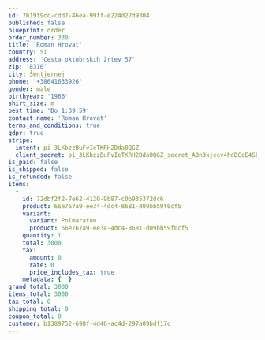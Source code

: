 ```yaml
---
id: 7b19f9cc-cdd7-46ea-99ff-e224d27d9304
published: false
blueprint: order
order_number: 330
title: 'Roman Hrovat'
country: SI
address: 'Cesta oktobrskih žrtev 57'
zip: '8310'
city: Šentjernej
phone: '+38641633926'
gender: male
birthyear: '1966'
shirt_size: m
best_time: 'Do 1:39:59'
contact_name: 'Roman Hrovat'
terms_and_conditions: true
gdpr: true
stripe:
  intent: pi_3LKbzzBuFvIeTKRH2Dda0QGZ
  client_secret: pi_3LKbzzBuFvIeTKRH2Dda0QGZ_secret_A0n3kjccv4hdDCcE4SFGsqQGO
is_paid: false
is_shipped: false
is_refunded: false
items:
  -
    id: 72dbf2f2-7e62-4120-9b87-c0b935372dc6
    product: 66e767a9-ee34-4dc4-8681-d09bb59f0cf5
    variant:
      variant: Polmaraton
      product: 66e767a9-ee34-4dc4-8681-d09bb59f0cf5
    quantity: 1
    total: 3000
    tax:
      amount: 0
      rate: 0
      price_includes_tax: true
    metadata: {  }
grand_total: 3000
items_total: 3000
tax_total: 0
shipping_total: 0
coupon_total: 0
customer: b1389752-698f-4d46-ac4d-297a09bdf17c
---
```

